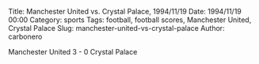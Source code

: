 Title: Manchester United vs. Crystal Palace, 1994/11/19
Date: 1994/11/19 00:00
Category: sports
Tags: football, football scores, Manchester United, Crystal Palace
Slug: manchester-united-vs-crystal-palace
Author: carbonero


Manchester United 3 - 0 Crystal Palace
